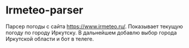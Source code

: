 # Irmeteo-parser
Парсер погоды с сайта https://www.irmeteo.ru/.
Показывает текущую погоду по городу Иркутску.
В дальнейшем добавлю выбор города Иркутской области и бот в телеге.
